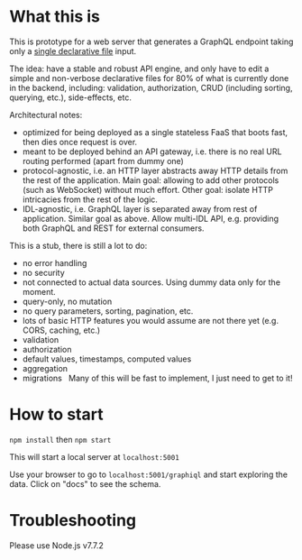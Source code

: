 # What this is

This is prototype for a web server that generates a GraphQL endpoint taking only a [single declarative file](https://github.com/autoserver-org/autoserver/blob/master/src/idl/example.json) input.

The idea:
have a stable and robust API engine, and only have to edit a simple and non-verbose declarative files for 80% of what is currently done in the backend, including: validation, authorization, CRUD (including sorting, querying, etc.), side-effects, etc.

Architectural notes:
  - optimized for being deployed as a single stateless FaaS that boots fast, then dies once request is over.
  - meant to be deployed behind an API gateway, i.e. there is no real URL routing performed (apart from dummy one)
  - protocol-agnostic, i.e. an HTTP layer abstracts away HTTP details from the rest of the application. Main goal: allowing to add other protocols (such as WebSocket) without much effort. Other goal: isolate HTTP intricacies from the rest of the logic.
  - IDL-agnostic, i.e. GraphQL layer is separated away from rest of application. Similar goal as above. Allow multi-IDL API, e.g. providing both GraphQL and REST for external consumers.

This is a stub, there is still a lot to do:
  - no error handling
  - no security
  - not connected to actual data sources. Using dummy data only for the moment.
  - query-only, no mutation
  - no query parameters, sorting, pagination, etc.
  - lots of basic HTTP features you would assume are not there yet (e.g. CORS, caching, etc.)
  - validation
  - authorization
  - default values, timestamps, computed values
  - aggregation
  - migrations
  
Many of this will be fast to implement, I just need to get to it!

# How to start

`npm install` then `npm start`

This will start a local server at `localhost:5001`

Use your browser to go to `localhost:5001/graphiql` and start exploring the data. Click on "docs" to see the schema.

# Troubleshooting

Please use Node.js v7.7.2
